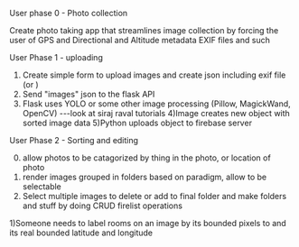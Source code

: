 User phase 0 - Photo collection

Create photo taking app that streamlines image collection by forcing the user of GPS and Directional and Altitude metadata
EXIF files and such

User Phase 1 - uploading

1) Create simple form to upload images and create json including exif file (or )
2) Send "images" json to the flask API
3) Flask uses YOLO or some other image processing (Pillow, MagickWand, OpenCV) ---look at siraj raval tutorials
4)Image creates new object with sorted image data
5)Python uploads object to firebase server

User Phase 2 - Sorting and editing

0) allow photos to be catagorized by thing in the photo, or location of photo
1) render images grouped in folders based on paradigm, allow to be selectable
2) Select multiple images to delete or add to final folder and make folders and stuff by doing CRUD firelist operations


1)Someone needs to label rooms on an image by its bounded pixels to and its real bounded latitude and longitude
